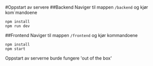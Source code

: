 #Oppstart av servere
##Backend
Naviger til mappen `/backend` og kjør kom`mandoene
```
npm install
npm run dev
```

##Frontend
Naviger til mappen `/frontend` og kjør kommandoene
```
npm install
npm start
```

Oppstart av serverne burde fungere 'out of the box'
